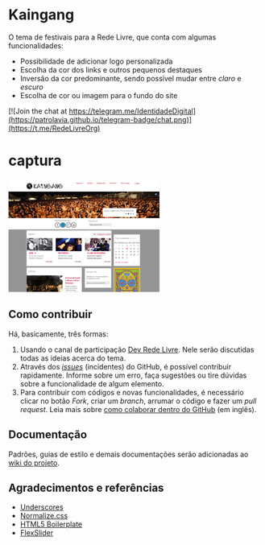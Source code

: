 # Kaingang
O tema de festivais para a Rede Livre, que conta com algumas funcionalidades:

* Possibilidade de adicionar logo personalizada
* Escolha da cor dos links e outros pequenos destaques
* Inversão da cor predominante, sendo possível mudar entre *claro* e *escuro*
* Escolha de cor ou imagem para o fundo do site

[![Join the chat at https://telegram.me/IdentidadeDigital](https://patrolavia.github.io/telegram-badge/chat.png)](https://t.me/RedeLivreOrg)

# captura
![Screenshot](./screenshot.png)

## Como contribuir
Há, basicamente, três formas:

1. Usando o canal de participação [Dev Rede Livre](http://dev.redelivre.org.br/category/rede-livre/temas-rede-livre/kaingang). Nele serão discutidas todas as ideias acerca do tema.
2. Através dos [*issues*](https://github.com/redelivre/kaingang/issues) (incidentes) do GitHub, é possível contribuir rapidamente. Informe sobre um erro, faça sugestões ou tire dúvidas sobre a funcionalidade de algum elemento.
3. Para contribuir com códigos e novas funcionalidades, é necessário clicar no botão *Fork*, criar um *branch*, arrumar o código e fazer um *pull request*. Leia mais sobre [como colaborar dentro do GitHub](https://help.github.com/categories/63/articles) (em inglês).

## Documentação
Padrões, guias de estilo e demais documentações serão adicionadas ao [wiki do projeto](https://github.com/redelivre/kaingang/wiki).

## Agradecimentos e referências
* [Underscores](http://underscores.me)
* [Normalize.css](http://necolas.github.io/normalize.css/)
* [HTML5 Boilerplate](http://html5boilerplate.com/)
* [FlexSlider](http://flexslider.woothemes.com)
